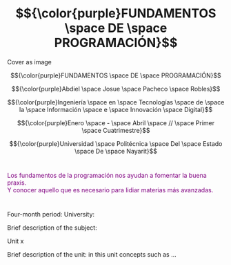 # $${\color{purple}FUNDAMENTOS \space DE \space PROGRAMACIÓN}$$

Cover as image

$${\color{purple}FUNDAMENTOS \space DE \space PROGRAMACIÓN}$$

$${\color{purple}Abdiel \space Josue \space Pacheco \space Robles}$$

$${\color{purple}Ingeniería \space en \space Tecnologías \space de \space la \space Información \space e \space Innovación \space Digital}$$

$${\color{purple}Enero \space - \space Abril \space // \space Primer \space Cuatrimestre}$$

$${\color{purple}Universidad \space Politécnica \space Del \space Estado \space De \space Nayarit}$$

#

<p style="color: purple;">
  Los fundamentos de la programación nos ayudan a fomentar la buena praxis.<br>
  Y conocer aquello que es necesario para lidiar materias más avanzadas.
</p>


#

Four-month period:
University:

Brief description of the subject:

Unit x

Brief description of the unit: in this unit concepts such as ...

